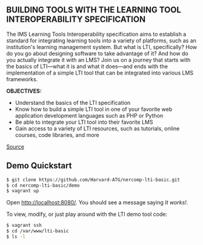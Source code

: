 ## BUILDING TOOLS WITH THE LEARNING TOOL INTEROPERABILITY SPECIFICATION

The IMS Learning Tools Interoperability specification aims to establish a standard for integrating learning tools into a variety of platforms, such as an institution's learning management system. But what is LTI, specifically? How do you go about designing software to take advantage of it? And how do you actually integrate it with an LMS? Join us on a journey that starts with the basics of LTI—what it is and what it does—and ends with the implementation of a simple LTI tool that can be integrated into various LMS frameworks.

**OBJECTIVES:** 
- Understand the basics of the LTI specification 
- Know how to build a simple LTI tool in one of your favorite web application development languages such as PHP or Python 
- Be able to integrate your LTI tool into their favorite LMS 
- Gain access to a variety of LTI resources, such as tutorials, online courses, code libraries, and more

[Source](http://www.educause.edu/nercomp-conference/2014/2014/building-tools-learning-tool-interoperability-specification)

## Demo Quickstart

```sh
$ git clone https://github.com/Harvard-ATG/nercomp-lti-basic.git
$ cd nercomp-lti-basic/demo
$ vagrant up
```

Open [http://localhost:8080/](http://localhost:8080). You should see a message saying *It works!*.

To view, modify, or just play around with the LTI demo tool code:

```sh
$ vagrant ssh
$ cd /var/www/lti-basic
$ ls -l
```
